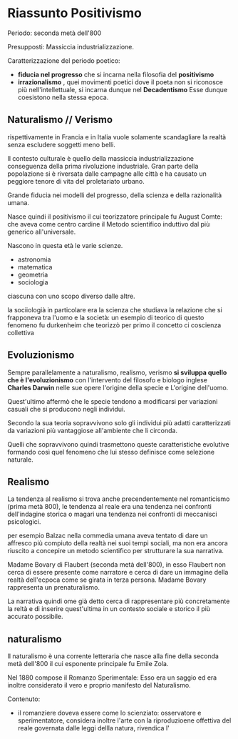 # Riassunto Positivismo 

Periodo: seconda metà dell'800

Presupposti:
Massiccia industrializzazione.

Caratterizzazione del periodo poetico:
- **fiducia nel progresso** che si incarna nella filosofia del **positivismo**
- **irrazionalismo** , quei movimenti poetici dove il poeta non si riconosce più nell'intellettuale, si incarna dunque nel **Decadentismo**
Esse dunque coesistono nella stessa epoca.

## Naturalismo // Verismo

rispettivamente in Francia e in Italia vuole solamente scandagliare la realtà senza escludere soggetti meno belli.

Il contesto culturale è quello della massiccia industrializzazione conseguenza della prima rivoluzione industriale.
Gran parte della popolazione si  è riversata dalle campagne alle città e ha causato un peggiore tenore di vita del proletariato urbano.

Grande fiducia nei modelli del progresso, della scienza e della razionalità umana.

Nasce quindi il positivismo il cui teorizzatore principale fu August Comte:
che aveva  come centro cardine il Metodo scientifico induttivo dal più generico all'universale.

Nascono in questa età le varie scienze.
- astronomia 
- matematica
- geometria
- sociologia

ciascuna con uno scopo diverso dalle altre.

la sociiologià in particolare era la scienza che studiava la relazione che si frapponeva tra l'uomo e la società:
un esempio di teorico di questo fenomeno fu durkenheim che teorizzò per primo il concetto ci coscienza collettiva 

## Evoluzionismo

Sempre parallelamente a naturalismo, realismo, verismo **si sviluppa quello che è l'evoluzionismo** con l'intervento del filosofo e biologo inglese **Charles Darwin** nelle sue opere l'origine della specie e L'origine dell'uomo.

Quest'ultimo affermò che le specie tendono a modificarsi per variazioni casuali che si producono negli individui.

Secondo la sua teoria sopravvivono solo gli individui più adatti caratterizzati da variazioni più vantaggiose all'ambiente che li circonda.

Quelli che sopravvivono quindi trasmettono queste caratteristiche evolutive formando così quel fenomeno che lui stesso definisce come selezione naturale.

## Realismo

La tendenza al realismo si trova anche precendentemente nel romanticismo (prima metà 800), le tendenza al reale era una tendenza nei confronti dell'indagine storica o magari una tendenza nei confronti di meccanisci psicologici.

per esempio Balzac nella commedia umana aveva tentato di dare un affresco più compiuto della realtà nei suoi tempi sociali, ma non era ancora riuscito a concepire un metodo scientifico per strutturare la sua narrativa.

Madame Bovary di Flaubert (seconda metà dell'800), in esso Flaubert non cerca di essere presente come narratore e cerca di dare un immagine della realtà dell'ecpoca come se girata in terza persona.
Madame Bovary rappresenta un prenaturalismo.

La narrativa quindi ome già detto cerca di rappresentare più concretamente la reltà e di inserire quest'ultima in un contesto sociale e storico il più accurato possibile.

## naturalismo

Il naturalismo è una corrente letteraria che nasce alla fine della seconda metà dell'800 il cui esponente principale fu Emile Zola.

Nel 1880 compose il Romanzo Sperimentale:
Esso era un saggio ed era inoltre considerato il vero e proprio manifesto del Naturalismo.

Contenuto:
- il romanziere doveva essere come lo scienziato: osservatore e sperimentatore, considera inoltre l'arte con la riproduzioene offettiva del reale governata dalle leggi dellla natura, rivendica l'
<!--stackedit_data:
eyJoaXN0b3J5IjpbMjEzNDU3MTk5NCwxMDYwNDE0MjUwLC04MD
MxODk4MTksMTU3Mzg1Mzg5MywxOTA1OTgyNTYxXX0=
-->